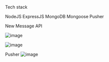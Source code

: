 Tech stack

NodeJS
ExpressJS
MongoDB
Mongoose
Pusher

New Message API

![image](https://user-images.githubusercontent.com/20209497/93025528-4c41d780-f5c4-11ea-9e25-3c8fa2f870cf.png)

![image](https://user-images.githubusercontent.com/20209497/93025466-ddfd1500-f5c3-11ea-9088-3de9979f3e13.png)

Pusher
![image](https://user-images.githubusercontent.com/20209497/93027707-71d6dd00-f5d4-11ea-9c36-4da8ba14f80d.png)
